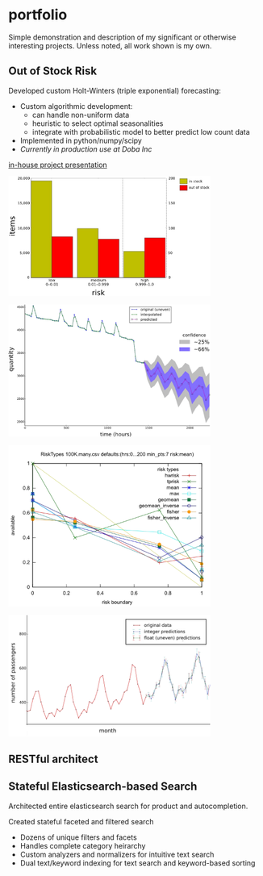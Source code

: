 # portfolio

Simple demonstration and description of my significant or otherwise
interesting projects.  Unless noted, all work shown is my own.

## Out of Stock Risk

Developed custom Holt-Winters (triple exponential) forecasting:

* Custom algorithmic development:
    * can handle non-uniform data
    * heuristic to select optimal seasonalities
    * integrate with probabilistic model to better predict low count data
* Implemented in python/numpy/scipy
* *Currently in production use at Doba Inc*

[in-house project presentation](https://www.dropbox.com/s/k5niyn4kwm1jwze/OOS_Risk_Presentation.pdf?dl=0)

<a href="media/oos-risk/categories.png"><img src="media/oos-risk/categories.png" width="400"/></a>

<a href="media/oos-risk/final-example.png"><img src="media/oos-risk/final-example.png" width="400"/></a>

<a href="media/oos-risk/integration-types.png"><img src="media/oos-risk/integration-types.png" width="400"/></a>

<a href="media/oos-risk/nonuniform-data.png"><img src="media/oos-risk/nonuniform-data.png" width="400"/></a>


## RESTful architect



## Stateful Elasticsearch-based Search

Architected entire elasticsearch search for product and autocompletion.

Created stateful faceted and filtered search

* Dozens of unique filters and facets
* Handles complete category heirarchy
* Custom analyzers and normalizers for intuitive text search
* Dual text/keyword indexing for text search and keyword-based sorting
